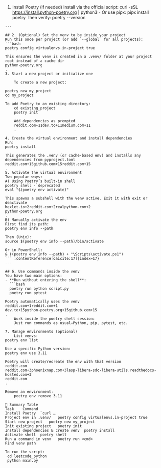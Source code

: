 1. Install Poetry (if needed)
Install via the official script:
curl -sSL https://install.python-poetry.org | python3 -
Or use pipx:
pipx install poetry
Then verify:
poetry --version
``` :contentReference[oaicite:3]{index=3}
---

## 2. (Optional) Set the venv to be inside your project
Run this once per project (or add `--global` for all projects):
```bash
poetry config virtualenvs.in-project true

This ensures the venv is created in a .venv/ folder at your project root instead of a cache dir
python-poetry.org
.
3. Start a new project or initialize one

    To create a new project:

poetry new my_project
cd my_project

To add Poetry to an existing directory:
    cd existing_project
    poetry init

    Add dependencies as prompted
    reddit.com+11dev.to+11medium.com+11
    .

4. Create the virtual environment and install dependencies
Run:
poetry install

This generates the .venv (or cache-based env) and installs any dependencies from pyproject.toml
reddit.com+15github.com+15reddit.com+15
.
5. Activate the virtual environment
Two popular ways:
A) Using Poetry’s built-in shell
poetry shell - deprecated
eval "$(poetry env activate)"

This spawns a subshell with the venv active. Exit it with exit or deactivate
hexlet.io+2reddit.com+2realpython.com+2
python-poetry.org
.
B) Manually activate the env
First find its path:
poetry env info --path

Then (Unix):
source $(poetry env info --path)/bin/activate

Or in PowerShell:
& ((poetry env info --path) + "\Scripts\activate.ps1")
``` :contentReference[oaicite:17]{index=17}
---

## 6. Use commands inside the venv
You have two main options:
- **Run without entering the shell**:
  ```bash
  poetry run python script.py
  poetry run pytest

Poetry automatically uses the venv
reddit.com+1reddit.com+1
dev.to+15python-poetry.org+15github.com+15
.
    Work inside the poetry shell session:
    Just run commands as usual—Python, pip, pytest, etc.

7. Manage environments (optional)
    List venvs:
poetry env list

Use a specific Python version:
poetry env use 3.11

Poetry will create/recreate the env with that version
reddit.com
reddit.com+3phoenixnap.com+3lasp-libera-sdc-libera-utils.readthedocs-hosted.com+3
reddit.com
.

Remove an environment:
    poetry env remove 3.11

🧭 Summary Table
Task	Command
Install Poetry	`curl …
Project env in .venv/	poetry config virtualenvs.in-project true
Start new project	poetry new my_project
Init existing project	poetry init
Install dependencies & create venv	poetry install
Activate shell	poetry shell
Run a command in venv	poetry run <cmd>
Find venv path

To run the script:
 cd leetcode_python
 python main.py
